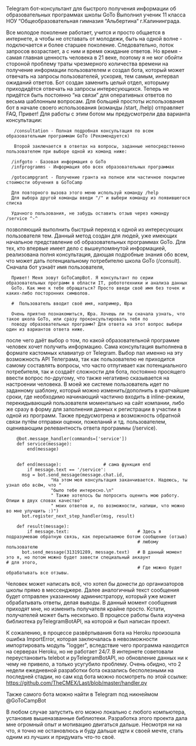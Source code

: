 Telegram бот-консультант для быстрого получения информации об образовательных программах школы GoTo 
Выполнил ученик 11 класса НОУ “Общеобразовательная гимназия “Альбертина“ г.Калининграда.

Все молодое поколение работает, учится и просто общается в интернете, а чтобы не отставать от молодежи, 
быть на одной волне - подключается и более старшее поколение. Следовательно, поток запросов возрастает, а с ним и время ожидание ответов.
Но время - самая главная ценность человека в 21 веке, поэтому я не мог обойти стороной проблему траты чрезмерного количества времени 
на получение информации пользователем и создал бота, который может отвечать на запросы пользователей, ускорив, тем самым, интервал 
ожиданий ответов. Бот создан заменить целый отдел, которыму приходидётся отвечать на запросы интересующихся. Теперь не придётся быть 
постоянно “на связи” для оперативных ответов по весьма шаблонным вопросам. Для большей простоты использования бот в начале своего 
использования (команды /start, /help) отправляет FAQ,
Привет! Для работы с этим ботом мы предусмотрели два варианта консультации: 

       /consultation - Полная подробная консультация по всем образовательным программам GoTo (Рекомендуется) 

       Второй заключается в ответах на вопросы, заданные непосредственно пользователем при выборе одной из команд ниже: 

      /infgoto - Базовая информация о GoTo 
      /infprogramms - Информация обо всех образовательных программах 

      /gotocampgrant - Получение гранта на полное или частичное покрытие стоимости обучения в GoToCamp 

      Для повторного вызова этого меню используй команду /help 
      Для выбора другой команды введи "/" и выбери команду из появившегося списка 

      Удачного пользования, не забудь оставить отзыв через команду /service ^-^

позволяющий выполнить быстрый переход к одной из интересующих пользователя тем. Данный метод создан для людей, уже имеющих начальное 
представление об образовательных программах GoTo. Для тех, кто впервые имеет дело с вышеупомянутой информацией, реализована полня 
консультация, дающая подробные знания обо всем, что может дать потенциальному потребителю школа GoTo (/consult). Сначала бот узнаёт
имя пользователя,

      Привет! Меня зовут GoToCampBot. Я консультант по серии образовательных программ в области IT, робототехники и анализа данных
      GoTo. Как мне к тебе обращаться? Просто введи своё имя без точек и каких-либо посторонних символов.

      #  Пользователь вводит своё имя, например, Юра

      Очень приятно познакомиться, Юра. Хочешь ли ты сначала узнать, что такое школа GoTo, или сразу проконсультировать тебя по 
      поводу образовательных программ? Для ответа на этот вопрос выбери один из вариантов ответа ниже.
    
после чего даёт выбор о том, по какой образовательной программе человек хочет получить информацию. Сама консультация выполнена 
в формате кастомных клавиатур от Telegram. Выбор пал именно на эту возможность API Телеграма, так как пользователю не приходится
самому составлять вопросы, что часто отпугивает как потенциального потребителя, так и создаёт сложности для бота, постоянно
просящего ввести вопрос по-другому, что также негативно сказывается на настроении человека. В моей же системе пользователь идет 
по заданному шаблону, который можно изменить/дополнить в кратчайшие сроки, где необходимо начинающий частично входить в inline-режим,
перекидывающий пользователя моментально на сайт компании, либо же сразу в форму для заполнения данных к регистрации в участии в 
одной из программ. Также предусмотрена и возможность обратной связи путём отправки оценки, пожеланий и тд. пользователем, 
оценивающим релевантность ответа программы (/service).

        @bot.message_handler(commands=['service'])
        def service(message):
            end(message)


        def end(message):                # сама функция end
            if message.text == '/service':
          msg = bot.send_message(message.chat.id,
                     "На этом моя консультация заканчивается. Надеюсь, ты узнал обо всём, что "
                     "было тебе интересно.\n"
                     " Также хотелось бы попросить оценить мою работу. Опиши в двух словах качество"
                     " моих ответов и, по возможности, напиши, что можно во мне улучшить :)")
          bot.register_next_step_handler(msg, result)

        def result(message):
            if message.text:                          # Здесь я подразумеваю обратную связь, как пересылаемое ботом сообщение (отзыв)
                                                      # любому пользователю
          bot.send_message(313191289, message.text)   # В данный момент это я, но потом можно будет завести специальный аккаунт 								     # для этого,
                                                      # Где можно будет обрабатывать все отзывы.
                        
Человек может написать всё, что хотел бы донести до организаторов школы прямо в мессенджере. Далее аналогичный текст сообщения 
будет отправлен указанному администратору, который уже может обрабатывать ответы, делая выводы. В данный момент сообщения приходят
мне, но изменить получателя крайне просто. Кстати, получателей может быть несколько. В процессе работы была изучена библиотека 
pyTelegramBotAPI, на которой и был написан проект. 

К сожалению, в процессе развёртывания бота на Heroku произошла ошибка ImportError, которая заключалась в невозможности импортировать модуль "logger", вследствие чего программа находится на серверах Heroku, но не работает 24/7. В интернете советовали переустановить telebot и pyTelegramBotAPI, но обновление данных ни к чему не привело, а только усугубило проблему. Очень обидно, что 2 недели ежедневной разработки бота оказались бесполезными на последней стадии, но сам код бота можно посмотреть по этой ссылке:
https://github.com/TheCMEX/Last/blob/master/handler.py

Также самого бота можно найти в Telegram под никнеймом @GoToCampBot

В любом случае запустить его можно локально с любого компьютера, установив вышеназванные библиотеки. Разработка этого проекта дала мне огромный опыт и мотивацию двигаться дальше. Несмотря ни на что, я точно не остановлюсь и буду дальше идти к своей мечте, стать одним из лучших и придумать что-то своё.

